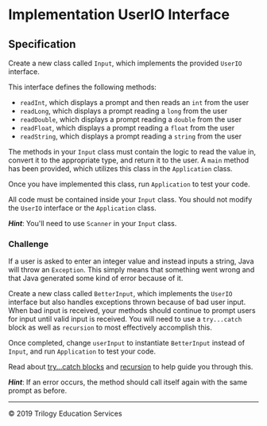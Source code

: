 # Implementation UserIO Interface

## Specification

Create a new class called `Input`, which implements the provided `UserIO` interface.

This interface defines the following methods:

- `readInt`, which displays a prompt and then reads an `int` from the user
- `readLong`, which displays a prompt reading a `long` from the user
- `readDouble`, which displays a prompt reading a `double` from the user
- `readFloat`, which displays a prompt reading a `float` from the user
- `readString`, which displays a prompt reading a `string` from the user

The methods in your `Input` class must contain the logic to read the value in, convert it to the appropriate type, and return it to the user. A `main` method has been provided, which utilizes this class in the `Application` class.

Once you have implemented this class, run `Application` to test your code.

All code must be contained inside your `Input` class. You should not modify the `UserIO` interface or the `Application` class.

_**Hint**_: You'll need to use `Scanner` in your `Input` class.

### Challenge

If a user is asked to enter an integer value and instead inputs a string, Java will throw an `Exception`. This simply means that something went wrong and that Java generated some kind of error because of it.

Create a new class called `BetterInput`, which implements the `UserIO` interface but also handles exceptions thrown because of bad user input. When bad input is received, your methods should continue to prompt users for input until valid input is received. You will need to use a `try...catch` block as well as `recursion` to most effectively accomplish this.

Once completed, change `userInput` to instantiate `BetterInput` instead of `Input`, and run `Application` to test your code.

Read about [try...catch blocks](https://www.w3schools.com/java/java_try_catch.asp) and [recursion](https://www.java-samples.com/showtutorial.php?tutorialid=151) to help guide you through this.

_**Hint**_: If an error occurs, the method should call itself again with the same prompt as before.

---
© 2019 Trilogy Education Services